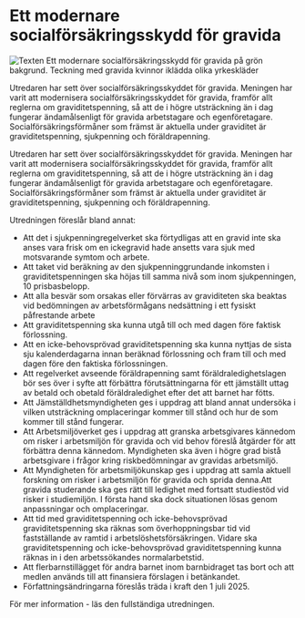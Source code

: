 # Ett modernare socialförsäkringsskydd för gravida

![Texten Ett modernare socialförsäkringsskydd för gravida på grön bakgrund. Teckning med gravida kvinnor iklädda olika yrkeskläder](/contentassets/e03e00ce17e0452b8fddf71d49713d8f/sou-2023-23-omslagets-framsida-200x150.jpg?width=150&quality=85)

Utredaren har sett över socialförsäkringsskyddet för gravida. Meningen har varit att modernisera socialförsäkringsskyddet för gravida, framför allt reglerna om graviditetspenning, så att de i högre utsträckning än i dag fungerar ändamålsenligt för gravida arbetstagare och egenföretagare. Socialförsäkringsförmåner som främst är aktuella under graviditet är graviditetspenning, sjukpenning och föräldrapenning.

Utredaren har sett över socialförsäkringsskyddet för gravida. Meningen har varit att modernisera socialförsäkringsskyddet för gravida, framför allt reglerna om graviditetspenning, så att de i högre utsträckning än i dag fungerar ändamålsenligt för gravida arbetstagare och egenföretagare. Socialförsäkringsförmåner som främst är aktuella under graviditet är graviditetspenning, sjukpenning och föräldrapenning.

Utredningen föreslår bland annat:

* Att det i sjukpenningregelverket ska förtydligas att en gravid inte ska anses vara frisk om en ickegravid hade ansetts vara sjuk med motsvarande symtom och arbete.
* Att taket vid beräkning av den sjukpenninggrundande inkomsten i graviditetspenningen ska höjas till samma nivå som inom sjukpenningen, 10 prisbasbelopp.
* Att alla besvär som orsakas eller förvärras av graviditeten ska beaktas vid bedömningen av arbetsförmågans nedsättning i ett fysiskt påfrestande arbete
* Att graviditetspenning ska kunna utgå till och med dagen före faktisk förlossning.
* Att en icke-behovsprövad graviditetspenning ska kunna nyttjas de sista sju kalenderdagarna innan beräknad förlossning och fram till och med dagen före den faktiska förlossningen.
* Att regelverket avseende föräldrapenning samt föräldraledighetslagen bör ses över i syfte att förbättra förutsättningarna för ett jämställt uttag av betald och obetald föräldraledighet efter det att barnet har fötts.
* Att Jämställdhetsmyndigheten ges i uppdrag att bland annat undersöka i vilken utsträckning omplaceringar kommer till stånd och hur de som kommer till stånd fungerar.
* Att Arbetsmiljöverket ges i uppdrag att granska arbetsgivares kännedom om risker i arbetsmiljön för gravida och vid behov föreslå åtgärder för att förbättra denna kännedom. Myndigheten ska även i högre grad bistå arbetsgivare i frågor kring riskbedömningar av gravidas arbetsmiljö.
* Att Myndigheten för arbetsmiljökunskap ges i uppdrag att samla aktuell forskning om risker i arbetsmiljön för gravida och sprida denna.Att gravida studerande ska ges rätt till ledighet med fortsatt studiestöd vid risker i studiemiljön. I första hand ska dock situationen lösas genom anpassningar och omplaceringar.
* Att tid med graviditetspenning och icke-behovsprövad graviditetspenning ska räknas som överhoppningsbar tid vid fastställande av ramtid i arbetslöshetsförsäkringen. Vidare ska graviditetspenning och icke-behovsprövad graviditetspenning kunna räknas in i den arbetssökandes normalarbetstid.
* Att flerbarnstillägget för andra barnet inom barnbidraget tas bort och att medlen används till att finansiera förslagen i betänkandet.
* Författningsändringarna föreslås träda i kraft den 1 juli 2025.

För mer information - läs den fullständiga utredningen.
